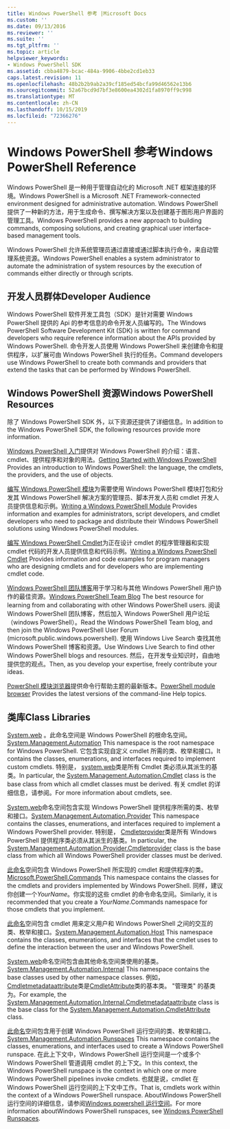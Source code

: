 ```yaml
---
title: Windows PowerShell 参考 |Microsoft Docs
ms.custom: ''
ms.date: 09/13/2016
ms.reviewer: ''
ms.suite: ''
ms.tgt_pltfrm: ''
ms.topic: article
helpviewer_keywords:
- Windows PowerShell SDK
ms.assetid: cbba4879-bcac-484a-9906-4bbe2cd1eb33
caps.latest.revision: 11
ms.openlocfilehash: 48b2b2b9ab2a39cf185ed54bcfa99d46562e13b6
ms.sourcegitcommit: 52a67bcd9d7bf3e8600ea4302d1fa8970ff9c998
ms.translationtype: MT
ms.contentlocale: zh-CN
ms.lasthandoff: 10/15/2019
ms.locfileid: "72366276"
---
```

# <a name="windows-powershell-reference"></a><span data-ttu-id="5cc4b-102">Windows PowerShell 参考</span><span class="sxs-lookup"><span data-stu-id="5cc4b-102">Windows PowerShell Reference</span></span>

<span data-ttu-id="5cc4b-103">Windows PowerShell 是一种用于管理自动化的 Microsoft .NET 框架连接的环境。</span><span class="sxs-lookup"><span data-stu-id="5cc4b-103">Windows PowerShell is a Microsoft .NET Framework-connected environment designed for administrative automation.</span></span> <span data-ttu-id="5cc4b-104">Windows PowerShell 提供了一种新的方法，用于生成命令、撰写解决方案以及创建基于图形用户界面的管理工具。</span><span class="sxs-lookup"><span data-stu-id="5cc4b-104">Windows PowerShell provides a new approach to building commands, composing solutions, and creating graphical user interface-based management tools.</span></span>

<span data-ttu-id="5cc4b-105">Windows PowerShell 允许系统管理员通过直接或通过脚本执行命令，来自动管理系统资源。</span><span class="sxs-lookup"><span data-stu-id="5cc4b-105">Windows PowerShell enables a system administrator to automate the administration of system resources by the execution of commands either directly or through scripts.</span></span>

## <a name="developer-audience"></a><span data-ttu-id="5cc4b-106">开发人员群体</span><span class="sxs-lookup"><span data-stu-id="5cc4b-106">Developer Audience</span></span>

<span data-ttu-id="5cc4b-107">Windows PowerShell 软件开发工具包（SDK）是针对需要 Windows PowerShell 提供的 Api 的参考信息的命令开发人员编写的。</span><span class="sxs-lookup"><span data-stu-id="5cc4b-107">The Windows PowerShell Software Development Kit (SDK) is written for command developers who require reference information about the APIs provided by Windows PowerShell.</span></span> <span data-ttu-id="5cc4b-108">命令开发人员使用 Windows PowerShell 来创建命令和提供程序，以扩展可由 Windows PowerShell 执行的任务。</span><span class="sxs-lookup"><span data-stu-id="5cc4b-108">Command developers use Windows PowerShell to create both commands and providers that extend the tasks that can be performed by Windows PowerShell.</span></span>

## <a name="windows-powershell-resources"></a><span data-ttu-id="5cc4b-109">Windows PowerShell 资源</span><span class="sxs-lookup"><span data-stu-id="5cc4b-109">Windows PowerShell Resources</span></span>

<span data-ttu-id="5cc4b-110">除了 Windows PowerShell SDK 外，以下资源还提供了详细信息。</span><span class="sxs-lookup"><span data-stu-id="5cc4b-110">In addition to the Windows PowerShell SDK, the following resources provide more information.</span></span>

<span data-ttu-id="5cc4b-111">[Windows PowerShell 入门](/powershell/scripting/getting-started/getting-started-with-windows-powershell)提供对 Windows PowerShell 的介绍：语言、cmdlet、提供程序和对象的用法。</span><span class="sxs-lookup"><span data-stu-id="5cc4b-111">[Getting Started with Windows PowerShell](/powershell/scripting/getting-started/getting-started-with-windows-powershell) Provides an introduction to Windows PowerShell: the language, the cmdlets, the providers, and the use of objects.</span></span>

<span data-ttu-id="5cc4b-112">[编写 Windows PowerShell 模块](./module/writing-a-windows-powershell-module.md)为需要使用 Windows PowerShell 模块打包和分发其 Windows PowerShell 解决方案的管理员、脚本开发人员和 cmdlet 开发人员提供信息和示例。</span><span class="sxs-lookup"><span data-stu-id="5cc4b-112">[Writing a Windows PowerShell Module](./module/writing-a-windows-powershell-module.md) Provides information and examples for administrators, script developers, and cmdlet developers who need to package and distribute their Windows PowerShell solutions using Windows PowerShell modules.</span></span>

<span data-ttu-id="5cc4b-113">[编写 Windows PowerShell Cmdlet](./cmdlet/writing-a-windows-powershell-cmdlet.md)为正在设计 cmdlet 的程序管理器和实现 cmdlet 代码的开发人员提供信息和代码示例。</span><span class="sxs-lookup"><span data-stu-id="5cc4b-113">[Writing a Windows PowerShell Cmdlet](./cmdlet/writing-a-windows-powershell-cmdlet.md) Provides information and code examples for program managers who are designing cmdlets and for developers who are implementing cmdlet code.</span></span>

<span data-ttu-id="5cc4b-114">[Windows PowerShell 团队博客](https://blogs.msdn.microsoft.com/PowerShell/)用于学习和与其他 Windows PowerShell 用户协作的最佳资源。</span><span class="sxs-lookup"><span data-stu-id="5cc4b-114">[Windows PowerShell Team Blog](https://blogs.msdn.microsoft.com/PowerShell/) The best resource for learning from and collaborating with other Windows PowerShell users.</span></span> <span data-ttu-id="5cc4b-115">阅读 Windows PowerShell 团队博客，然后加入 Windows PowerShell 用户论坛（windows PowerShell）。</span><span class="sxs-lookup"><span data-stu-id="5cc4b-115">Read the Windows PowerShell Team blog, and then join the Windows PowerShell User Forum (microsoft.public.windows.powershell).</span></span> <span data-ttu-id="5cc4b-116">使用 Windows Live Search 查找其他 Windows PowerShell 博客和资源。</span><span class="sxs-lookup"><span data-stu-id="5cc4b-116">Use Windows Live Search to find other Windows PowerShell blogs and resources.</span></span> <span data-ttu-id="5cc4b-117">然后，在开发专业知识时，自由地提供您的观点。</span><span class="sxs-lookup"><span data-stu-id="5cc4b-117">Then, as you develop your expertise, freely contribute your ideas.</span></span>

<span data-ttu-id="5cc4b-118">[PowerShell 模块浏览器](/powershell/module/)提供命令行帮助主题的最新版本。</span><span class="sxs-lookup"><span data-stu-id="5cc4b-118">[PowerShell module browser](/powershell/module/) Provides the latest versions of the command-line Help topics.</span></span>

## <a name="class-libraries"></a><span data-ttu-id="5cc4b-119">类库</span><span class="sxs-lookup"><span data-stu-id="5cc4b-119">Class Libraries</span></span>

<span data-ttu-id="5cc4b-120">[System.web](/dotnet/api/System.Management.Automation) 。此命名空间是 Windows PowerShell 的根命名空间。</span><span class="sxs-lookup"><span data-stu-id="5cc4b-120">[System.Management.Automation](/dotnet/api/System.Management.Automation) This namespace is the root namespace for Windows PowerShell.</span></span> <span data-ttu-id="5cc4b-121">它包含实现自定义 cmdlet 所需的类、枚举和接口。</span><span class="sxs-lookup"><span data-stu-id="5cc4b-121">It contains the classes, enumerations, and interfaces required to implement custom cmdlets.</span></span> <span data-ttu-id="5cc4b-122">特别是， [system.web](/dotnet/api/System.Management.Automation.Cmdlet)类是所有 Cmdlet 类必须从其派生的基类。</span><span class="sxs-lookup"><span data-stu-id="5cc4b-122">In particular, the [System.Management.Automation.Cmdlet](/dotnet/api/System.Management.Automation.Cmdlet) class is the base class from which all cmdlet classes must be derived.</span></span> <span data-ttu-id="5cc4b-123">有关 cmdlet 的详细信息，请参阅。</span><span class="sxs-lookup"><span data-stu-id="5cc4b-123">For more information about cmdlets, see.</span></span>

<span data-ttu-id="5cc4b-124">[System.web](/dotnet/api/System.Management.Automation.Provider)命名空间包含实现 Windows PowerShell 提供程序所需的类、枚举和接口。</span><span class="sxs-lookup"><span data-stu-id="5cc4b-124">[System.Management.Automation.Provider](/dotnet/api/System.Management.Automation.Provider) This namespace contains the classes, enumerations, and interfaces required to implement a Windows PowerShell provider.</span></span> <span data-ttu-id="5cc4b-125">特别是， [Cmdletprovider](/dotnet/api/System.Management.Automation.Provider.CmdletProvider)类是所有 Windows PowerShell 提供程序类必须从其派生的基类。</span><span class="sxs-lookup"><span data-stu-id="5cc4b-125">In particular, the [System.Management.Automation.Provider.Cmdletprovider](/dotnet/api/System.Management.Automation.Provider.CmdletProvider) class is the base class from which all Windows PowerShell provider classes must be derived.</span></span>

<span data-ttu-id="5cc4b-126">[此命名](/dotnet/api/Microsoft.PowerShell.Commands)空间包含 Windows PowerShell 所实现的 cmdlet 和提供程序的类。</span><span class="sxs-lookup"><span data-stu-id="5cc4b-126">[Microsoft.PowerShell.Commands](/dotnet/api/Microsoft.PowerShell.Commands) This namespace contains the classes for the cmdlets and providers implemented by Windows PowerShell.</span></span> <span data-ttu-id="5cc4b-127">同样，建议你创建一个*YourName*。你实现的这些 cmdlet 的命令命名空间。</span><span class="sxs-lookup"><span data-stu-id="5cc4b-127">Similarly, it is recommended that you create a *YourName*.Commands namespace for those cmdlets that you implement.</span></span>

<span data-ttu-id="5cc4b-128">[此命名](/dotnet/api/System.Management.Automation.Host)空间包含 cmdlet 用来定义用户和 Windows PowerShell 之间的交互的类、枚举和接口。</span><span class="sxs-lookup"><span data-stu-id="5cc4b-128">[System.Management.Automation.Host](/dotnet/api/System.Management.Automation.Host) This namespace contains the classes, enumerations, and interfaces that the cmdlet uses to define the interaction between the user and Windows PowerShell.</span></span>

<span data-ttu-id="5cc4b-129">[System.web](/dotnet/api/System.Management.Automation.Internal)命名空间包含由其他命名空间类使用的基类。</span><span class="sxs-lookup"><span data-stu-id="5cc4b-129">[System.Management.Automation.Internal](/dotnet/api/System.Management.Automation.Internal) This namespace contains the base classes used by other namespace classes.</span></span> <span data-ttu-id="5cc4b-130">例如， [Cmdletmetadataattribute](/dotnet/api/System.Management.Automation.Internal.CmdletMetadataAttribute)类是[CmdletAttribute](/dotnet/api/System.Management.Automation.CmdletAttribute)类的基本类。 "管理类" 的基类为。</span><span class="sxs-lookup"><span data-stu-id="5cc4b-130">For example, the [System.Management.Automation.Internal.Cmdletmetadataattribute](/dotnet/api/System.Management.Automation.Internal.CmdletMetadataAttribute) class is the base class for the [System.Management.Automation.CmdletAttribute](/dotnet/api/System.Management.Automation.CmdletAttribute) class.</span></span>

<span data-ttu-id="5cc4b-131">[此命名](/dotnet/api/System.Management.Automation.Runspaces)空间包含用于创建 Windows PowerShell 运行空间的类、枚举和接口。</span><span class="sxs-lookup"><span data-stu-id="5cc4b-131">[System.Management.Automation.Runspaces](/dotnet/api/System.Management.Automation.Runspaces) This namespace contains the classes, enumerations, and interfaces used to create a Windows PowerShell runspace.</span></span> <span data-ttu-id="5cc4b-132">在此上下文中，Windows PowerShell 运行空间是一个或多个 Windows PowerShell 管道调用 cmdlet 的上下文。</span><span class="sxs-lookup"><span data-stu-id="5cc4b-132">In this context, the Windows PowerShell runspace is the context in which one or more Windows PowerShell pipelines invoke cmdlets.</span></span> <span data-ttu-id="5cc4b-133">也就是说，cmdlet 在 Windows PowerShell 运行空间的上下文中工作。</span><span class="sxs-lookup"><span data-stu-id="5cc4b-133">That is, cmdlets work within the context of a Windows PowerShell runspace.</span></span> <span data-ttu-id="5cc4b-134">AboutWindows PowerShell 运行空间的详细信息，请参阅[Windows powershell 运行空间](https://msdn.microsoft.com/en-us/a1582cfe-f06d-4aff-adc6-71f49a860ce9)。</span><span class="sxs-lookup"><span data-stu-id="5cc4b-134">For more information aboutWindows PowerShell runspaces, see [Windows PowerShell Runspaces](https://msdn.microsoft.com/en-us/a1582cfe-f06d-4aff-adc6-71f49a860ce9).</span></span>

